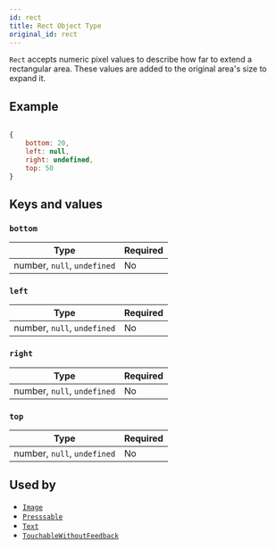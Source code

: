 ```yaml
---
id: rect
title: Rect Object Type
original_id: rect
---
```


`Rect` accepts numeric pixel values to describe how far to extend a rectangular area. These values are added to the original area's size to expand it.

## Example

```js

{
    bottom: 20,
    left: null,
    right: undefined,
    top: 50
}

```

## Keys and values

### `bottom`

| Type                        | Required |
| --------------------------- | -------- |
| number, `null`, `undefined` | No       |

### `left`

| Type                        | Required |
| --------------------------- | -------- |
| number, `null`, `undefined` | No       |

### `right`

| Type                        | Required |
| --------------------------- | -------- |
| number, `null`, `undefined` | No       |

### `top`

| Type                        | Required |
| --------------------------- | -------- |
| number, `null`, `undefined` | No       |

## Used by

- [`Image`](image)
- [`Presssable`](pressable)
- [`Text`](text)
- [`TouchableWithoutFeedback`](touchablewithoutfeedback)
